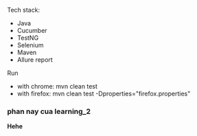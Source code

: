 Tech stack:
- Java
- Cucumber
- TestNG
- Selenium
- Maven
- Allure report

Run
- with chrome: mvn clean test
- with firefox: mvn clean test -Dproperties="firefox.properties"

### phan nay cua learning_2
**Hehe**
